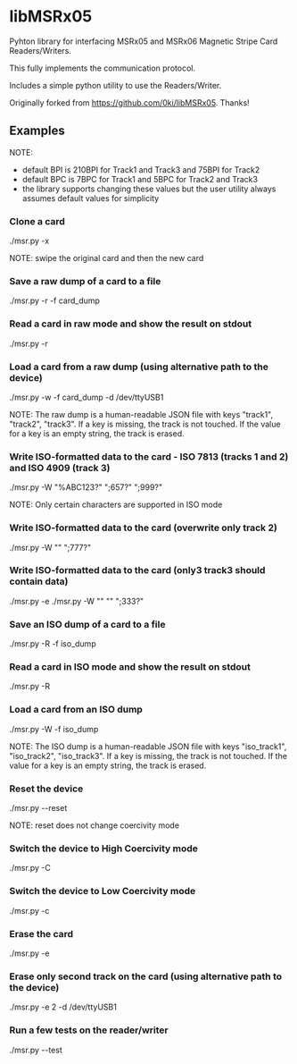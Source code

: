 libMSRx05
======

Pyhton library for interfacing MSRx05 and MSRx06 Magnetic Stripe Card Readers/Writers.

This fully implements the communication protocol.

Includes a simple python utility to use the Readers/Writer.

Originally forked from https://github.com/0ki/libMSRx05. Thanks!

## Examples ##

NOTE: 
- default BPI is 210BPI for Track1 and Track3 and 75BPI for Track2
- default BPC is 7BPC for Track1 and 5BPC for Track2 and Track3
- the library supports changing these values but the user utility
always assumes default values for simplicity

### Clone a card ###
./msr.py -x

NOTE: swipe the original card and then the new card

### Save a raw dump of a card to a file ###
./msr.py -r -f card\_dump

### Read a card in raw mode and show the result on stdout ###
./msr.py -r

### Load a card from a raw dump (using alternative path to the device) ###
./msr.py -w -f card\_dump -d /dev/ttyUSB1

NOTE:
The raw dump is a human-readable JSON file with keys "track1", "track2", "track3".
If a key is missing, the track is not touched. If the value for a key is an empty string,
the track is erased.

### Write ISO-formatted data to the card - ISO 7813 (tracks 1 and 2) and ISO 4909 (track 3) ###
./msr.py -W "%ABC123?" ";657?" ";999?"

NOTE: Only certain characters are supported in ISO mode

### Write ISO-formatted data to the card (overwrite only track 2) ###
./msr.py -W "" ";777?"

### Write ISO-formatted data to the card (only3 track3 should contain data) ###
./msr.py -e
./msr.py -W "" "" ";333?"

### Save an ISO dump of a card to a file ###
./msr.py -R -f iso\_dump

### Read a card in ISO mode and show the result on stdout ###
./msr.py -R

### Load a card from an ISO dump ###
./msr.py -W -f iso\_dump

NOTE:
The ISO dump is a human-readable JSON file with keys "iso\_track1", "iso\_track2", "iso\_track3".
If a key is missing, the track is not touched. If the value for a key is an empty string,
the track is erased.

### Reset the device ###
./msr.py --reset

NOTE: reset does not change coercivity mode

### Switch the device to High Coercivity mode ###
./msr.py -C

### Switch the device to Low Coercivity mode ###
./msr.py -c

### Erase the card ###
./msr.py -e

### Erase only second track on the card (using alternative path to  the device) ###
./msr.py -e 2 -d /dev/ttyUSB1

### Run a few tests on the reader/writer ###
./msr.py --test
